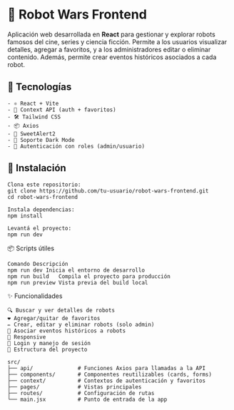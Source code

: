 # 🤖 Robot Wars Frontend

Aplicación web desarrollada en **React** para gestionar y explorar robots famosos del cine, series y ciencia ficción. Permite a los usuarios visualizar detalles, agregar a favoritos, y a los administradores editar o eliminar contenido. Además, permite crear eventos históricos asociados a cada robot.

## 🧩 Tecnologías
```
- ⚛️ React + Vite
- 🧠 Context API (auth + favoritos)
- 🛠️ Tailwind CSS
- 📦 Axios
- 🧪 SweetAlert2
- 🌙 Soporte Dark Mode
- 🔐 Autenticación con roles (admin/usuario)
```

## 🚀 Instalación

```
Clona este repositorio:
git clone https://github.com/tu-usuario/robot-wars-frontend.git
cd robot-wars-frontend

Instala dependencias:
npm install

Levantá el proyecto:
npm run dev
```

📦 Scripts útiles
```
Comando	Descripción
npm run dev	Inicia el entorno de desarrollo
npm run build	Compila el proyecto para producción
npm run preview	Vista previa del build local
```

✨ Funcionalidades

```
🔍 Buscar y ver detalles de robots
❤️ Agregar/quitar de favoritos
✏️ Crear, editar y eliminar robots (solo admin)
📆 Asociar eventos históricos a robots
📱 Responsive
🔐 Login y manejo de sesión
📁 Estructura del proyecto
```

```
src/
├── api/              # Funciones Axios para llamadas a la API
├── components/       # Componentes reutilizables (cards, forms)
├── context/          # Contextos de autenticación y favoritos
├── pages/            # Vistas principales
├── routes/           # Configuración de rutas
└── main.jsx          # Punto de entrada de la app
```